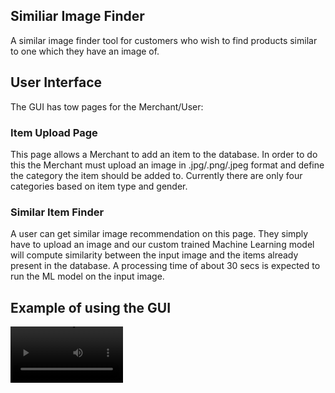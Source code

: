 ## Similiar Image Finder<br/>

A similar image finder tool for customers who wish to find products similar to one which they have an image of.

## User Interface
The GUI has tow pages for the Merchant/User:

### Item Upload Page
This page allows a Merchant to add an item to the database. In order to do this the Merchant must upload an image in .jpg/.png/.jpeg format and define the category the item should be added to. Currently there are only four categories based on item type and gender.

### Similar Item Finder
A user can get similar image recommendation on this page. They simply have to upload an image and our custom trained Machine Learning model will compute similarity between the input image and the items already present in the database. A processing time of about 30 secs is expected to run the ML model on the input image.

## Example of using the GUI
<video src='https://www.youtube.com/watch?v=XPiMd6PHYoc' width=180/>

 
## Using the GUI
1. Install [Streamlit](https://docs.streamlit.io/library/get-started/installation) to run the GUI
2. Install [PyDrive](https://pypi.org/project/PyDrive/) to access the database on GDrive
3. Run the following command on terminal from the similar_image_finder directory: `streamlit run gui_module/merchant_upload_page.py`

## Installation
1. Open a terminal.
2. Clone the repoistory using `git clone https://github.com/CSE-583-Project/similar_image_finder.git`.
3. Change to the similar_image_finder directory using `cd similar_image_finder`.
4. Set up a new virtual environment with all necessary packages and their dependencies using `conda env create -f environment.yml`.
5. Activate the virtual environment with `conda activate cse583`.
6. Deactivate the virtual environment using `conda deactivate`.

## Repository Structure
 ```
.
├── doc
├── similar_image_finder
│   ├── data_loader
│   ├── gui_module
│   ├── model
│   ├── tests
│   ├── train.py
│   └── inference.py
├── LICENSE
├── README.md
└── environment.yml
 ```

## Tests

[![Python Package using Conda](https://github.com/CSE-583-Project/similar_image_finder/actions/workflows/python-package-conda.yml/badge.svg)](https://github.com/CSE-583-Project/similar_image_finder/actions/workflows/python-package-conda.yml)
